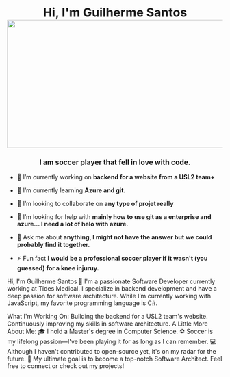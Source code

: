 <h1 align="center">Hi, I'm Guilherme Santos 
<div align="center">
  <img src="https://media.giphy.com/media/ASd0Ukj0y3qMM/giphy.gif" width="600" height="300"/>
</div>
</h1>
<h3 align="center">I am soccer player that fell in love with code.</h3>


- 🔭 I’m currently working on **backend for a website from a USL2 team+**

- 🌱 I’m currently learning **Azure and git.**

- 👯 I’m looking to collaborate on **any type of projet really**

- 🤝 I’m looking for help with **mainly how to use git as a enterprise and azure... I need a lot of helo with azure.**

- 💬 Ask me about **anything, I might not have the answer but we could probably find it together.**

- ⚡ Fun fact **I would be a professional soccer player if it wasn't (you guessed) for a knee injuruy.**



Hi, I'm Guilherme Santos 👋
I'm a passionate Software Developer currently working at Tides Medical. I specialize in backend development and have a deep passion for software architecture. While I’m currently working with JavaScript, my favorite programming language is C#.

What I'm Working On:
Building the backend for a USL2 team's website.
Continuously improving my skills in software architecture.
A Little More About Me:
🎓 I hold a Master's degree in Computer Science.
⚽ Soccer is my lifelong passion—I've been playing it for as long as I can remember.
💻 Although I haven't contributed to open-source yet, it's on my radar for the future.
🌟 My ultimate goal is to become a top-notch Software Architect.
Feel free to connect or check out my projects!
